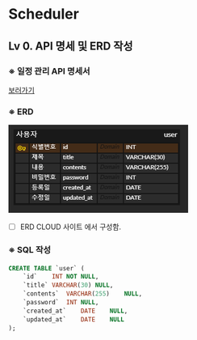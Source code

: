 # Scheduler

## Lv 0. API 명세 및 ERD 작성

### ※ 일정 관리 API 명세서

<a href="https://workable-hacksaw-44c.notion.site/1becef54a35680bc87b3d382bc9df4b1?v=1becef54a35680c694ef000c57e5bd3b">보러가기</a>

### ※ ERD

![img_1.png](img_1.png)

- [ ] ERD CLOUD 사이트 에서 구성함.

### ※ SQL 작성

```sql
CREATE TABLE `user` (
    `id`	INT	NOT NULL,
    `title`	VARCHAR(30)	NULL,
    `contents`	VARCHAR(255)	NULL,
    `password`	INT	NULL,
    `created_at`	DATE	NULL,
    `updated_at`	DATE	NULL
);
```